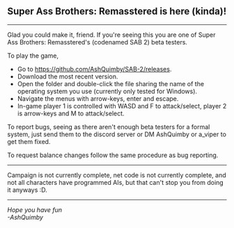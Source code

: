 Super Ass Brothers: Remasstered is here (kinda)!
-
---

Glad you could make it, friend. If you're seeing this you are one of Super Ass Brothers: Remasstered's (codenamed SAB 2) beta testers.

To play the game, 
- Go to https://github.com/AshQuimby/SAB-2/releases.
- Download the most recent version.
- Open the folder and double-click the file sharing the name of the operating system you use (currently only tested for Windows).
- Navigate the menus with arrow-keys, enter and escape.
- In-game player 1 is controlled with WASD and F to attack/select, player 2 is arrow-keys and M to attack/select.

To report bugs, seeing as there aren't enough beta testers for a formal system, just send them to the discord server or DM AshQuimby or a_viper to get them fixed.

To request balance changes follow the same procedure as bug reporting.

---

Campaign is not currently complete, net code is not currently complete, and not all characters have programmed AIs, but that can't stop you from doing it anyways :D.

---
<i>
Hope you have fun <br>
-AshQuimby

